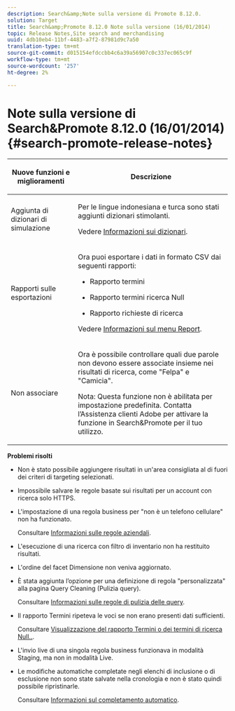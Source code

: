 ```yaml
---
description: Search&amp;Note sulla versione di Promote 8.12.0.
solution: Target
title: Search&amp;Promote 8.12.0 Note sulla versione (16/01/2014)
topic: Release Notes,Site search and merchandising
uuid: 4db10eb4-11bf-4483-a7f2-87981d9c7a50
translation-type: tm+mt
source-git-commit: d015154efdccbb4c6a39a56907c0c337ec065c9f
workflow-type: tm+mt
source-wordcount: '257'
ht-degree: 2%

---
```



# Note sulla versione di Search&amp;Promote 8.12.0 (16/01/2014){#search-promote-release-notes}

<table> 
 <thead> 
  <tr> 
   <th colname="col1" class="entry"> <p>Nuove funzioni e miglioramenti </p> </th> 
   <th colname="col2" class="entry"> <p>Descrizione </p> </th> 
  </tr> 
 </thead>
 <tbody> 
  <tr> 
   <td colname="col1"> <p>Aggiunta di dizionari di simulazione </p> </td> 
   <td colname="col2"> <p> </p> <p> Per le lingue indonesiana e turca sono stati aggiunti dizionari stimolanti. </p> <p>Vedere <a href="../c-about-linguistics-menu/c-about-dictionaries.md#concept_B8028B71EC8144669614C64578EDB034" format="dita" scope="local"> Informazioni sui dizionari</a>. </p> </td> 
  </tr> 
  <tr> 
   <td colname="col1"> <p>Rapporti sulle esportazioni </p> </td> 
   <td colname="col2"> <p> 
     <!--3683368-->Ora puoi esportare i dati in formato CSV dai seguenti rapporti: 
     <ul id="ul_93B619DBB3444F64BD6D7F9E969AB1E1"> 
      <li id="li_96DDE1A196834845A0FA319903C5934B"> <p>Rapporto termini </p> </li> 
      <li id="li_4F1A19DE98C84F8CAD963EEA2B38ED7A"> <p>Rapporto termini ricerca Null </p> </li> 
      <li id="li_A7716C62C4D44CD69D411C3FEE246D96"> <p>Rapporto richieste di ricerca </p> </li> 
     </ul> </p> <p>Vedere <a href="../c-about-reports-menu/c-about-reports-menu.md#concept_5F901459C7AB461BAB30B305957EB00C" format="dita" scope="local"> Informazioni sul menu Report</a>. </p> </td> 
  </tr> 
  <tr> 
   <td colname="col1"> <p>Non associare </p> </td> 
   <td colname="col2"> <p>Ora è possibile controllare quali due parole non devono essere associate insieme nei risultati di ricerca, come "Felpa" e "Camicia". </p> <p> <p>Nota:  Questa funzione non è abilitata per impostazione predefinita. Contatta l’Assistenza clienti Adobe per attivare la funzione in Search&amp;Promote per il tuo utilizzo. </p> </p> </td> 
  </tr> 
 </tbody> 
</table>

**Problemi risolti**

* Non è stato possibile aggiungere risultati in un&#39;area consigliata al di fuori dei criteri di targeting selezionati.
* Impossibile salvare le regole basate sui risultati per un account con ricerca solo HTTPS.
* L&#39;impostazione di una regola business per &quot;non è un telefono cellulare&quot; non ha funzionato.

   Consultare [Informazioni sulle regole aziendali](../c-about-rules-menu/c-about-business-rules.md#concept_2A93D76216754D3D8412CDEA00BD26BD).

* L&#39;esecuzione di una ricerca con filtro di inventario non ha restituito risultati.
* L&#39;ordine del facet Dimensione non veniva aggiornato.
* È stata aggiunta l’opzione per una definizione di regola &quot;personalizzata&quot; alla pagina Query Cleaning (Pulizia query).

   Consultare [Informazioni sulle regole di pulizia delle query](../c-about-rules-menu/c-about-query-cleaning-rules.md#concept_17F3CDDC3C8A4128AF092A82B777B86C).

* Il rapporto Termini ripeteva le voci se non erano presenti dati sufficienti.

   Consultare [Visualizzazione del rapporto Termini o dei termini di ricerca Null..](../c-about-reports-menu/c-about-reports-menu.md#task_53B7ED1582DD4B0E8376546A7AFC789A).

* L&#39;invio live di una singola regola business funzionava in modalità Staging, ma non in modalità Live.
* Le modifiche automatiche completate negli elenchi di inclusione o di esclusione non sono state salvate nella cronologia e non è stato quindi possibile ripristinarle.

   Consultare [Informazioni sul completamento automatico](../c-about-auto-complete.md#concept_093A9CD754864BA79B456FE4BEB64578).


